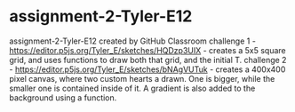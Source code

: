 # assignment-2-Tyler-E12
assignment-2-Tyler-E12 created by GitHub Classroom
challenge 1 - https://editor.p5js.org/Tyler_E/sketches/HQDzp3UIX - creates a 5x5 square grid, and uses functions to draw both that grid, and the initial T.
challenge 2 - https://editor.p5js.org/Tyler_E/sketches/bNAgVUTuk - creates a 400x400 pixel canvas, where two custom hearts a drawn. One is bigger, while the smaller one
is contained inside of it. A gradient is also added to the background using a function.
